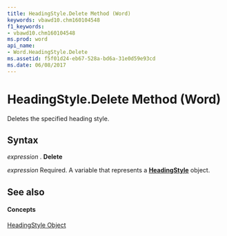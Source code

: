 ```yaml
---
title: HeadingStyle.Delete Method (Word)
keywords: vbawd10.chm160104548
f1_keywords:
- vbawd10.chm160104548
ms.prod: word
api_name:
- Word.HeadingStyle.Delete
ms.assetid: f5f01d24-eb67-528a-bd6a-31e0d59e93cd
ms.date: 06/08/2017
---
```



# HeadingStyle.Delete Method (Word)

Deletes the specified heading style.


## Syntax

 _expression_ . **Delete**

 _expression_ Required. A variable that represents a **[HeadingStyle](headingstyle-object-word.md)** object.


## See also


#### Concepts


[HeadingStyle Object](headingstyle-object-word.md)

